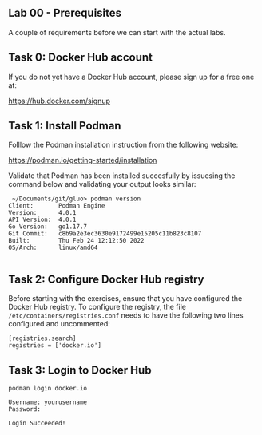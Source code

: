 ## Lab 00 - Prerequisites

A couple of requirements before we can start with the actual labs.

## Task 0: Docker Hub account

If you do not yet have a Docker Hub account, please sign up for a free one at:

https://hub.docker.com/signup

## Task 1: Install Podman

Folllow the Podman installation instruction from the following website:

https://podman.io/getting-started/installation 

Validate that Podman has been installed succesfully by issuesing the command below and validating your output looks similar:

```
 ~/Documents/git/gluo> podman version
Client:       Podman Engine
Version:      4.0.1
API Version:  4.0.1
Go Version:   go1.17.7
Git Commit:   c8b9a2e3ec3630e9172499e15205c11b823c8107
Built:        Thu Feb 24 12:12:50 2022
OS/Arch:      linux/amd64
      
```

## Task 2: Configure Docker Hub registry

Before starting with the exercises, ensure that you have configured the Docker Hub registry. 
To configure the registry, the file ```/etc/containers/registries.conf``` needs to have the following two lines configured and uncommented:

```
[registries.search]
registries = ['docker.io']
```

## Task 3: Login to Docker Hub
```
podman login docker.io

Username: yourusername
Password:

Login Succeeded!
```